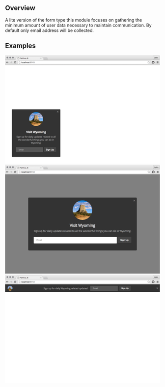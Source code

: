 ## Overview
A lite version of the form type this module focuses on gathering the minimum amount of user data necessary to maintain communication. By default only email address will be collected.

## Examples
![subscription slideout](../img/subscription-slideout.png)
![subscription modal](../img/subscription-modal.png)
![subscription bar](../img/subscription-bar.png)